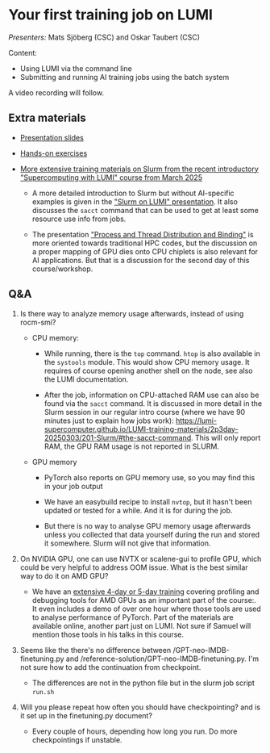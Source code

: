 # Your first training job on LUMI

*Presenters:* Mats Sjöberg (CSC) and Oskar Taubert (CSC)

Content:

-   Using LUMI via the command line
-   Submitting and running AI training jobs using the batch system

A video recording will follow.

<!--
<video src="https://462000265.lumidata.eu/ai-20250527/recordings/03_FirstJob.mp4" controls="controls"></video>
-->


## Extra materials

<!--
More materials will become available during and shortly after the course
-->

-   [Presentation slides](https://462000265.lumidata.eu/ai-20250527/files/LUMI-ai-20250527-03-First_AI_job.pdf)

-   [Hands-on exercises](E03_FirstJob.md)

-   [More extensive training materials on Slurm from the recent introductory "Supercomputing with LUMI" course from March 2025](../2p3day-20250303/index.md)

    -   A more detailed introduction to Slurm but without AI-specific examples is given in the 
        ["Slurm on LUMI" presentation](../2p3day-20250303/M201-Slurm.md).
        It also discusses the `sacct` command that can be used to get at least some resource use info
        from jobs.

    -   The presentation ["Process and Thread Distribution and Binding"](../2p3day-20250303/M202-Binding.md)
        is more oriented towards traditional HPC codes, but the discussion on a proper mapping
        of GPU dies onto CPU chiplets is also relevant for AI applications. But that is a discussion
        for the second day of this course/workshop.


## Q&A

1.  Is there way to analyze memory usage afterwards, instead of using rocm-smi?

    -   CPU memory:
    
        -   While running, there is the `top` command. `htop` is also available in the `systools` module. This would show CPU memory usage. It requires of course opening another shell on the node, see also the LUMI documentation. 

        -   After the job, information on CPU-attached RAM use can also be found via the `sacct` command. It is discussed in more detail in the Slurm session in our regular intro course (where we have 90 minutes just to explain how jobs work): https://lumi-supercomputer.github.io/LUMI-training-materials/2p3day-20250303/201-Slurm/#the-sacct-command. This will only report RAM, the GPU RAM usage is not reported in SLURM.

    -   GPU memory
  
        -   PyTorch also reports on GPU memory use, so you may find this in your job output

        -   We have an easybuild recipe to install `nvtop`, but it hasn't been updated or tested for a while. And it is for during the job.
  
        -   But there is no way to analyse GPU memory usage afterwards unless you collected that data yourself during the run and stored it somewhere. Slurm will not give that information.

2.  On NVIDIA GPU, one can use NVTX or scalene-gui to profile GPU, which could be very helpful to address OOM issue. What is the best similar way to do it on AMD GPU?

    -   We have an [extensive 4-day or 5-day training](https://lumi-supercomputer.github.io/LUMI-training-materials/2p3day-20250303/) 
        covering profiling and debugging tools for AMD GPUs as an important part of the course:. It even includes a demo of over one hour where those tools are used to analyse performance of PyTorch. Part of the materials are available online, another part just on LUMI. Not sure if Samuel will mention those tools in his talks in this course.

3.  Seems like the there's no difference between /GPT-neo-IMDB-finetuning.py and /reference-solution/GPT-neo-IMDB-finetuning.py. I'm not sure how to add the continuation from checkpoint.

    - The differences are not in the python file but in the slurm job script `run.sh`

4.  Will you please repeat how often you should have checkpointing? and is it set up in the finetuning.py document?
 
    - Every couple of hours, depending how long you run. Do more checkpointings if unstable.

